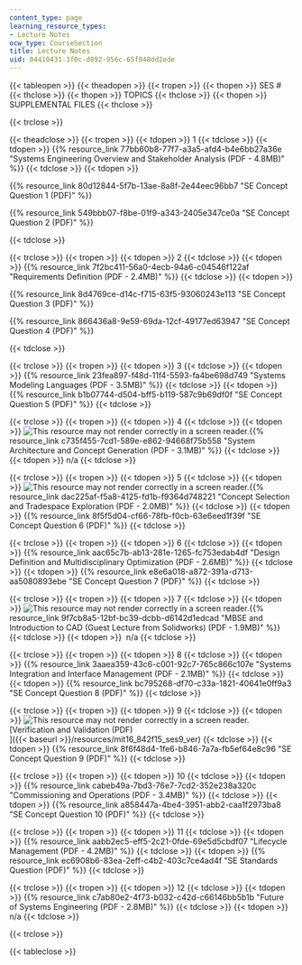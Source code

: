 ```yaml
---
content_type: page
learning_resource_types:
- Lecture Notes
ocw_type: CourseSection
title: Lecture Notes
uid: 04410431-3f0c-d892-956c-65f848dd2ede
---
```


{{< tableopen >}}
{{< theadopen >}}
{{< tropen >}}
{{< thopen >}}
SES #
{{< thclose >}}
{{< thopen >}}
TOPICS
{{< thclose >}}
{{< thopen >}}
SUPPLEMENTAL FILES
{{< thclose >}}

{{< trclose >}}

{{< theadclose >}}
{{< tropen >}}
{{< tdopen >}}
1
{{< tdclose >}}
{{< tdopen >}}
{{% resource_link 77bb60b8-77f7-a3a5-afd4-b4e6bb27a36e "Systems Engineering Overview and Stakeholder Analysis (PDF - 4.8MB)" %}}
{{< tdclose >}}
{{< tdopen >}}


{{% resource_link 80d12844-5f7b-13ae-8a8f-2e44eec96bb7 "SE Concept Question 1 (PDF)" %}}

{{% resource_link 549bbb07-f8be-01f9-a343-2405e347ce0a "SE Concept Question 2 (PDF)" %}}


{{< tdclose >}}

{{< trclose >}}
{{< tropen >}}
{{< tdopen >}}
2
{{< tdclose >}}
{{< tdopen >}}
{{% resource_link 7f2bc411-56a0-4ecb-94a6-c04546f122af "Requirements Definition (PDF - 2.4MB)" %}}
{{< tdclose >}}
{{< tdopen >}}


{{% resource_link 8d4769ce-d14c-f715-63f5-93060243e113 "SE Concept Question 3 (PDF)" %}}

{{% resource_link 866436a8-9e59-69da-12cf-49177ed63947 "SE Concept Question 4 (PDF)" %}}


{{< tdclose >}}

{{< trclose >}}
{{< tropen >}}
{{< tdopen >}}
3
{{< tdclose >}}
{{< tdopen >}}
{{% resource_link 23fea897-f48d-11f4-5593-fa4be698d749 "Systems Modeling Languages (PDF - 3.5MB)" %}}
{{< tdclose >}}
{{< tdopen >}}
{{% resource_link b1b07744-d504-bff5-b119-587c9b69df0f "SE Concept Question 5 (PDF)" %}}
{{< tdclose >}}

{{< trclose >}}
{{< tropen >}}
{{< tdopen >}}
4
{{< tdclose >}}
{{< tdopen >}}
![This resource may not render correctly in a screen reader.](/images/inacessible.gif){{% resource_link c735f455-7cd1-589e-e862-94668f75b558 "System Architecture and Concept Generation (PDF - 3.1MB)" %}}
{{< tdclose >}}
{{< tdopen >}}
n/a
{{< tdclose >}}

{{< trclose >}}
{{< tropen >}}
{{< tdopen >}}
5
{{< tdclose >}}
{{< tdopen >}}
![This resource may not render correctly in a screen reader.](/images/inacessible.gif){{% resource_link dac225af-f5a8-4125-fd1b-f9364d748221 "Concept Selection and Tradespace Exploration (PDF - 2.0MB)" %}}
{{< tdclose >}}
{{< tdopen >}}
{{% resource_link 8f5f5d04-cf66-78fb-f0cb-63e6eed1f39f "SE Concept Question 6 (PDF)" %}}
{{< tdclose >}}

{{< trclose >}}
{{< tropen >}}
{{< tdopen >}}
6
{{< tdclose >}}
{{< tdopen >}}
{{% resource_link aac65c7b-ab13-281e-1265-fc753edab4df "Design Definition and Multidisciplinary Optimization (PDF - 2.6MB)" %}}
{{< tdclose >}}
{{< tdopen >}}
{{% resource_link e8e6a018-a872-391a-d713-aa5080893ebe "SE Concept Question 7 (PDF)" %}}
{{< tdclose >}}

{{< trclose >}}
{{< tropen >}}
{{< tdopen >}}
7
{{< tdclose >}}
{{< tdopen >}}
![This resource may not render correctly in a screen reader.](/images/inacessible.gif){{% resource_link 9f7cb8a5-12bf-bc39-dcbb-d6142d1edcad "MBSE and Introduction to CAD (Guest Lecture from Solidworks) (PDF - 1.9MB)" %}}
{{< tdclose >}}
{{< tdopen >}}
 n/a
{{< tdclose >}}

{{< trclose >}}
{{< tropen >}}
{{< tdopen >}}
8
{{< tdclose >}}
{{< tdopen >}}
{{% resource_link 3aaea359-43c6-c001-92c7-765c866c107e "Systems Integration and Interface Management (PDF - 2.1MB)" %}}
{{< tdclose >}}
{{< tdopen >}}
{{% resource_link bc795268-df70-c33a-1821-40641e0ff9a3 "SE Concept Question 8 (PDF)" %}}
{{< tdclose >}}

{{< trclose >}}
{{< tropen >}}
{{< tdopen >}}
9
{{< tdclose >}}
{{< tdopen >}}
![This resource may not render correctly in a screen reader.](/images/inacessible.gif)[Verification and Validation (PDF)  
]({{< baseurl >}}/resources/mit16_842f15_ses9_ver)
{{< tdclose >}}
{{< tdopen >}}
{{% resource_link 8f6f48d4-1fe6-b846-7a7a-fb5ef64e8c96 "SE Concept Question 9 (PDF)" %}}
{{< tdclose >}}

{{< trclose >}}
{{< tropen >}}
{{< tdopen >}}
10
{{< tdclose >}}
{{< tdopen >}}
{{% resource_link cabeb49a-7bd3-76e7-7cd2-352e238a320c "Commissioning and Operations (PDF - 3.4MB)" %}}
{{< tdclose >}}
{{< tdopen >}}
{{% resource_link a858447a-4be4-3951-abb2-caa1f2973ba8 "SE Concept Question 10 (PDF)" %}}
{{< tdclose >}}

{{< trclose >}}
{{< tropen >}}
{{< tdopen >}}
11
{{< tdclose >}}
{{< tdopen >}}
{{% resource_link aabb2ec5-eff5-2c21-0fde-69e5d5cbdf07 "Lifecycle Management (PDF - 4.2MB)" %}}
{{< tdclose >}}
{{< tdopen >}}
{{% resource_link ec6908b6-83ea-2eff-c4b2-403c7ce4ad4f "SE Standards Question (PDF)" %}}
{{< tdclose >}}

{{< trclose >}}
{{< tropen >}}
{{< tdopen >}}
12
{{< tdclose >}}
{{< tdopen >}}
{{% resource_link c7ab80e2-4f73-b032-c42d-c66146bb5b1b "Future of Systems Engineering (PDF - 2.8MB)" %}}
{{< tdclose >}}
{{< tdopen >}}
n/a
{{< tdclose >}}

{{< trclose >}}

{{< tableclose >}}